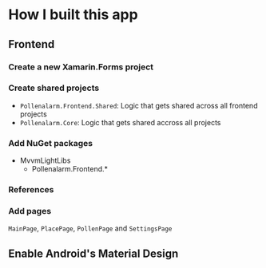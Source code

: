 # How I built this app
## Frontend
### Create a new Xamarin.Forms project

### Create shared projects
- `Pollenalarm.Frontend.Shared`: Logic that gets shared across all frontend projects
- `Pollenalarm.Core`: Logic that gets shared accross all projects

### Add NuGet packages
- MvvmLightLibs
  - Pollenalarm.Frontend.*

### References

### Add pages
`MainPage`, `PlacePage`, `PollenPage` and `SettingsPage`

## Enable Android's Material Design
